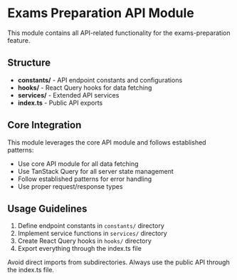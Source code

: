 # Exams Preparation API Module

This module contains all API-related functionality for the exams-preparation feature.

## Structure

- **constants/** - API endpoint constants and configurations
- **hooks/** - React Query hooks for data fetching
- **services/** - Extended API services
- **index.ts** - Public API exports

## Core Integration

This module leverages the core API module and follows established patterns:

- Use core API module for all data fetching
- Use TanStack Query for all server state management
- Follow established patterns for error handling
- Use proper request/response types

## Usage Guidelines

1. Define endpoint constants in `constants/` directory
2. Implement service functions in `services/` directory
3. Create React Query hooks in `hooks/` directory
4. Export everything through the index.ts file

Avoid direct imports from subdirectories. Always use the public API through the index.ts file.
